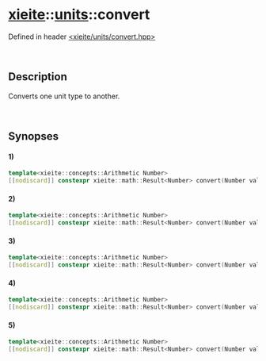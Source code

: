 # [xieite](../../xieite.md)\:\:[units](../../units.md)\:\:convert
Defined in header [<xieite/units/convert.hpp>](../../../include/xieite/units/convert.hpp)

&nbsp;

## Description
Converts one unit type to another.

&nbsp;

## Synopses
#### 1)
```cpp
template<xieite::concepts::Arithmetic Number>
[[nodiscard]] constexpr xieite::math::Result<Number> convert(Number value, xieite::units::Angle source, xieite::units::Angle target) noexcept;
```
#### 2)
```cpp
template<xieite::concepts::Arithmetic Number>
[[nodiscard]] constexpr xieite::math::Result<Number> convert(Number value, xieite::units::Area source, xieite::units::Area target) noexcept;
```
#### 3)
```cpp
template<xieite::concepts::Arithmetic Number>
[[nodiscard]] constexpr xieite::math::Result<Number> convert(Number value, xieite::units::Length source, xieite::units::Length target) noexcept;
```
#### 4)
```cpp
template<xieite::concepts::Arithmetic Number>
[[nodiscard]] constexpr xieite::math::Result<Number> convert(Number value, xieite::units::Temperature source, xieite::units::Temperature target) noexcept;
```
#### 5)
```cpp
template<xieite::concepts::Arithmetic Number>
[[nodiscard]] constexpr xieite::math::Result<Number> convert(Number value, xieite::units::Volume source, xieite::units::Volume target) noexcept;
```
